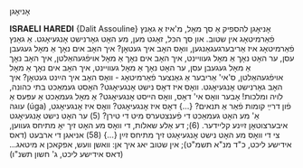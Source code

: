 אָניאָגן

𝐈𝐒𝐑𝐀𝐄𝐋𝐈 𝐇𝐀𝐑𝐄𝐃𝐈 {Dalit Assouline}
אָניאָגן		להספיק
אַ סך מאָל, מ'איז אַ גאַנץ פֿאַרמיטאָג אין שטוב. און סך הכּל, זאָגט מען, מע האָט גאָרנישט אָנגעיאָגט. אַ גאַנץ פֿאַרמיטאָג איז אַריבערגעגאַנגען, װאָס האָב איך געטאָן? איך האָב אים נאָך אַ מאָל געגעבן עסן, ער האָט נאָך אַ מאָל געװײנט, איך האָב אים נאָך אַ מאָל אויפֿגעהאַלטן, איך האָב נאָך אַ מאָל געגעבן עסן, ער האָט נאָך אַ מאָל געװײנט, איך האָב אים נאָך אַ מאָל אויפֿגעהאַלטן, ס'אי' אַריבער אַ גאַנצער פֿאַרמיטאָג - װאָס האָב איך הײַנט געטאָן? איך האָב גאָרנישט אָנגעיאָגט. װאָס איז דאָס נישט אָנגעיאָגט? האָסט געמאַכט בתי כהונה, לויה ומלכות! אָבער װאָס אי' דאָס, װאָס הײסט אָנגעיאָגט? אַ מאָל געמאַכט אַ עפּעס אַ עוגה (úga) פֿון דרײַ קומות פֿאַר אַ תּנאים? {...} דאָס איז אָנגעיאָגט? װאָס איז אָנגעיאָגט, אַ' מע האָט געמאַכט די פֿענצטערס מיט די טירן? (5)  ער האָט נישט אָנגעיאָגט איבערצוטאָן זײַנע קלײדער. (6);  דע אַלע שאלות, די װאָס מע האָט זיך יאָ מתיחס געװען, צי די װאָס מע האָט נישט אָנגעיאָגט זיך מתיחס זײַן {...} (58)
אניאגן די ארבעט (דאס אידישע ליכט, כ"ד מנ"א תשמ"ט); אין שטוב יאג איך אן: װאשן װעש, אפקאכן א מיטאג... (דאס אידישע ליכט, ג' חשון תשנ"ו)